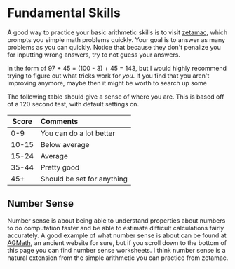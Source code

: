 # Fundamental Skills


A good way to practice your basic arithmetic skills is to visit [zetamac](https://arithmetic.zetamac.com/), which
prompts you simple math problems quickly. Your goal is to answer as many problems as you can quickly. Notice that
because they don't penalize you for inputting wrong answers, try to not guess your answers.

in the form of 97 + 45 = (100 - 3) + 45 = 143, but I would highly recommend trying to figure out what tricks
work for _you_. If you find that you aren't improving anymore, maybe then it might be worth to search up some

The following table should give a sense of where you are. This is based off of a 120 second test, with default settings on.

| Score | Comments |
|-------|:---------|
|0-9    |You can do a lot better    |
|10-15  |Below average              |
|15-24  |Average                    |
|35-44  |Pretty good                |
|45+    |Should be set for anything |

## Number Sense

Number sense is about being able to understand properties about numbers to do computation faster
and be able to estimate difficult calculations fairly accurately. A good example of
what number sense is about can be found at [AGMath](https://www.agmath.com/57427/index.html),
an ancient website for sure, but if you scroll down to the bottom of this page you can find
number sense worksheets. I think number sense is a natural extension from the simple arithmetic
you can practice from zetamac.